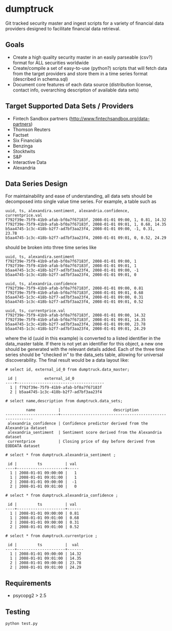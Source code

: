 # dumptruck
Git tracked security master and ingest scripts for a variety of financial data providers designed to facilitate financial data retrieval.

## Goals
- Create a high quality security master in an easily parseable (csv?) format for ALL securities worldwide
- Create/compile a set of easy-to-use (python?) scripts that will fetch data from the target providers and store them in a time series format (described in schema.sql)
- Document core features of each data source (distribution license, contact info, overarching description of available data sets)

## Target Supported Data Sets / Providers
- Fintech Sandbox partners (http://www.fintechsandbox.org/data-partners)
- Thomson Reuters
- Factset
- Six Financials
- Benzinga
- Stocktwits
- S&P
- Interactive Data
- Alexandria

## Data Series Design

For maintainability and ease of understanding, all data sets should be decomposed into single value time series. For example, a table such as 
```
uuid, ts, alexandira.sentiment, alexandria.confidence, currentprice.val
f792f39e-75f9-41b9-afab-bf0a7f67183f, 2008-01-01 09:00, 1, 0.81, 14.32
f792f39e-75f9-41b9-afab-bf0a7f67183f, 2008-01-01 09:01, 1, 0.68, 14.35
b5aa4745-1c3c-418b-b2f7-ad7bf3aa23f4, 2008-01-01 09:00, -1, 0.31, 23.78
b5aa4745-1c3c-418b-b2f7-ad7bf3aa23f4, 2008-01-01 09:01, 0, 0.52, 24.29
```
should be broken into three time series like
```
uuid, ts, alexandira.sentiment
f792f39e-75f9-41b9-afab-bf0a7f67183f, 2008-01-01 09:00, 1
f792f39e-75f9-41b9-afab-bf0a7f67183f, 2008-01-01 09:01, 1
b5aa4745-1c3c-418b-b2f7-ad7bf3aa23f4, 2008-01-01 09:00, -1
b5aa4745-1c3c-418b-b2f7-ad7bf3aa23f4, 2008-01-01 09:01, 0

uuid, ts, alexandria.confidence
f792f39e-75f9-41b9-afab-bf0a7f67183f, 2008-01-01 09:00, 0.81
f792f39e-75f9-41b9-afab-bf0a7f67183f, 2008-01-01 09:01, 0.68
b5aa4745-1c3c-418b-b2f7-ad7bf3aa23f4, 2008-01-01 09:00, 0.31
b5aa4745-1c3c-418b-b2f7-ad7bf3aa23f4, 2008-01-01 09:01, 0.52

uuid, ts, currentprice.val
f792f39e-75f9-41b9-afab-bf0a7f67183f, 2008-01-01 09:00, 14.32
f792f39e-75f9-41b9-afab-bf0a7f67183f, 2008-01-01 09:01, 14.35
b5aa4745-1c3c-418b-b2f7-ad7bf3aa23f4, 2008-01-01 09:00, 23.78
b5aa4745-1c3c-418b-b2f7-ad7bf3aa23f4, 2008-01-01 09:01, 24.29
```
where the id (uuid in this example) is converted to a listed identifier in the data_master table. If there is not yet an identifier for this object, a new one should be generated with the relevant details added. Each of the three time series should be "checked in" to the data_sets table, allowing for universal discoverability. The final result would be a data layout like:
```
# select id, external_id_0 from dumptruck.data_master;

 id |            external_id_0             
----+--------------------------------------
  1 | f792f39e-75f9-41b9-afab-bf0a7f67183f
  2 | b5aa4745-1c3c-418b-b2f7-ad7bf3aa23f4

# select name,description from dumptruck.data_sets;

         name          |                       description                        
-----------------------+----------------------------------------------------------
 alexandria_confidence | Confidence predictor derived from the Alexandria dataset
 alexandria_sentiment  | Sentiment score derived from the Alexandria dataset
 currentprice          | Closing price of day before derived from EODDATA dataset

# select * from dumptruck.alexandria_sentiment ;

 id |         ts          | val 
----+---------------------+-----
  1 | 2008-01-01 09:00:00 |   1
  1 | 2008-01-01 09:01:00 |   1
  2 | 2008-01-01 09:00:00 |  -1
  2 | 2008-01-01 09:01:00 |   0

# select * from dumptruck.alexandria_confidence ;

 id |         ts          | val  
----+---------------------+------
  1 | 2008-01-01 09:00:00 | 0.81
  1 | 2008-01-01 09:01:00 | 0.68
  2 | 2008-01-01 09:00:00 | 0.31
  2 | 2008-01-01 09:01:00 | 0.52
  
# select * from dumptruck.currentprice ;

 id |         ts          |  val  
----+---------------------+-------
  1 | 2008-01-01 09:00:00 | 14.32
  1 | 2008-01-01 09:01:00 | 14.35
  2 | 2008-01-01 09:00:00 | 23.78
  2 | 2008-01-01 09:01:00 | 24.29
```

## Requirements
- psycopg2 > 2.5 

## Testing 
```
python test.py
```
